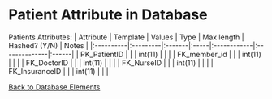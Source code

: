 # Patient Attribute in Database #

Patients Attributes:
| Attribute | Template | Values | Type |  Max length | Hashed? (Y/N) | Notes |
|:----------|:---------|:-------|:-----|:------------|:--------------|:------|
| PK\_PatientID |          |        | int(11) |             |               |
| FK\_member\_id |          |        | int(11) |             |               |
| FK\_DoctorID |          |        | int(11) |             |               |
| FK\_NurseID |          |        | int(11) |             |               |
| FK\_InsuranceID |          |        | int(11) |             |               |

[Back to Database Elements](http://code.google.com/p/electronic-mis/wiki/Database_Elements)